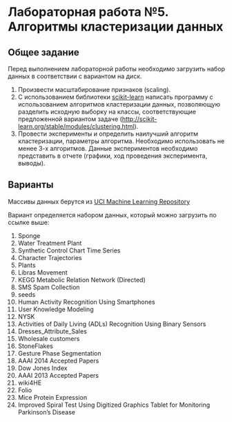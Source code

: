 # Лабораторная работа №5. Алгоритмы кластеризации данных
## Общее задание

Перед выполнением лабораторной работы необходимо загрузить набор данных в соответствии с вариантом на диск.
1. Произвести масштабирование признаков (scaling).
2. С использованием библиотеки [scikit-learn](http://scikit-learn.org/stable/) написать программу с использованием алгоритмов кластеризации данных, позволяющую разделить исходную выборку на классы, соответствующие предложенной вариантом задаче (http://scikit-learn.org/stable/modules/clustering.html).
3. Провести эксперименты и определить наилучший алгоритм кластеризации, параметры алгоритма. Необходимо использовать не менее 3-х алгоритмов.
Данные экспериментов необходимо представить в отчете (графики, ход проведения эксперимента, выводы).

## Варианты
Массивы данных берутся из [UCI Machine Learning Repository](https://archive.ics.uci.edu/ml/datasets.php)

Вариант определяется набором данных, который можно загрузить по ссылке выше:
1. Sponge
2. Water Treatment Plant
3. Synthetic Control Chart Time Series
4. Character Trajectories
5. Plants
6. Libras Movement
7. KEGG Metabolic Relation Network (Directed)
8. SMS Spam Collection
9. seeds
10. Human Activity Recognition Using Smartphones
11. User Knowledge Modeling
12. NYSK
13. Activities of Daily Living (ADLs) Recognition Using Binary Sensors
14. Dresses_Attribute_Sales
15. Wholesale customers
16. StoneFlakes
17. Gesture Phase Segmentation
18. AAAI 2014 Accepted Papers
19. Dow Jones Index
20. AAAI 2013 Accepted Papers
21. wiki4HE
22. Folio
23. Mice Protein Expression
24. Improved Spiral Test Using Digitized Graphics Tablet for Monitoring Parkinson’s Disease
